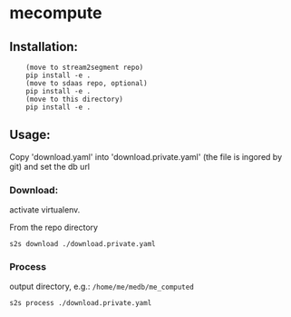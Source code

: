 # mecompute

## Installation:

```
    (move to stream2segment repo)
    pip install -e .
    (move to sdaas repo, optional)
    pip install -e .
    (move to this directory)
    pip install -e .
```


## Usage:

Copy 'download.yaml' into 'download.private.yaml' (the file is ingored by git)
and set the db url

### Download:

activate virtualenv.

From the repo directory

```
s2s download ./download.private.yaml
```

### Process

 output directory, e.g.: `/home/me/medb/me_computed`
 
```
s2s process ./download.private.yaml
```
